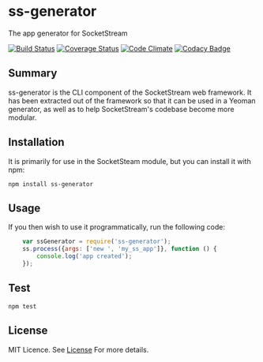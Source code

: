 # ss-generator
The app generator for SocketStream

[![Build Status](https://travis-ci.org/socketstream/ss-generator.svg?branch=master)](https://travis-ci.org/socketstream/ss-generator)
[![Coverage Status](https://coveralls.io/repos/socketstream/ss-generator/badge.svg?branch=master)](https://coveralls.io/r/socketstream/ss-generator?branch=master)
[![Code Climate](https://codeclimate.com/github/socketstream/ss-generator/badges/gpa.svg)](https://codeclimate.com/github/socketstream/ss-generator)
[![Codacy Badge](https://www.codacy.com/project/badge/7a896131bb91417f803c46582f096266)](https://www.codacy.com/app/paulbjensen/ss-generator)


Summary
---

ss-generator is the CLI component of the SocketStream web framework. It has been extracted out of the framework so that it can be used in a Yeoman generator, as well as to help SocketStream's codebase become more modular.

Installation
---

It is primarily for use in the SocketSteam module, but you can install it with npm:

    npm install ss-generator

Usage
---

If you then wish to use it programmatically, run the following code:

```javascript
    var ssGenerator = require('ss-generator');
    ss.process({args: ['new ', 'my_ss_app']}, function () {
    	console.log('app created');
    });
```

Test
---

    npm test

License
---

MIT Licence. See [License](https://github.com/socketstream/ss-generator/blob/master/LICENSE) For more details.